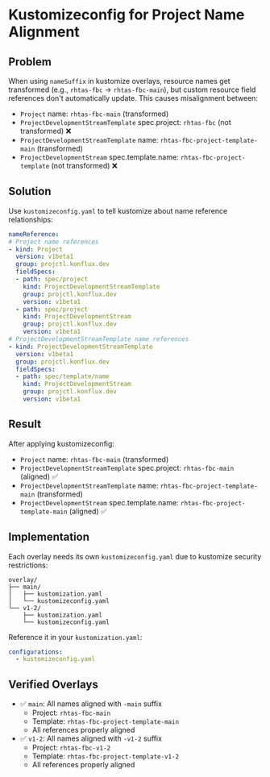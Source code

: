 # Kustomizeconfig for Project Name Alignment

## Problem
When using `nameSuffix` in kustomize overlays, resource names get transformed (e.g., `rhtas-fbc` → `rhtas-fbc-main`), but custom resource field references don't automatically update. This causes misalignment between:

- `Project` name: `rhtas-fbc-main` (transformed)
- `ProjectDevelopmentStreamTemplate` spec.project: `rhtas-fbc` (not transformed) ❌
- `ProjectDevelopmentStreamTemplate` name: `rhtas-fbc-project-template-main` (transformed)  
- `ProjectDevelopmentStream` spec.template.name: `rhtas-fbc-project-template` (not transformed) ❌

## Solution
Use `kustomizeconfig.yaml` to tell kustomize about name reference relationships:

```yaml
nameReference:
# Project name references
- kind: Project
  version: v1beta1
  group: projctl.konflux.dev
  fieldSpecs:
  - path: spec/project
    kind: ProjectDevelopmentStreamTemplate
    group: projctl.konflux.dev
    version: v1beta1
  - path: spec/project
    kind: ProjectDevelopmentStream
    group: projctl.konflux.dev
    version: v1beta1
# ProjectDevelopmentStreamTemplate name references  
- kind: ProjectDevelopmentStreamTemplate
  version: v1beta1
  group: projctl.konflux.dev
  fieldSpecs:
  - path: spec/template/name
    kind: ProjectDevelopmentStream
    group: projctl.konflux.dev
    version: v1beta1
```

## Result
After applying kustomizeconfig:
- `Project` name: `rhtas-fbc-main` (transformed)
- `ProjectDevelopmentStreamTemplate` spec.project: `rhtas-fbc-main` (aligned) ✅
- `ProjectDevelopmentStreamTemplate` name: `rhtas-fbc-project-template-main` (transformed)
- `ProjectDevelopmentStream` spec.template.name: `rhtas-fbc-project-template-main` (aligned) ✅

## Implementation
Each overlay needs its own `kustomizeconfig.yaml` due to kustomize security restrictions:

```
overlay/
├── main/
│   ├── kustomization.yaml
│   └── kustomizeconfig.yaml
└── v1-2/
    ├── kustomization.yaml
    └── kustomizeconfig.yaml
```

Reference it in your `kustomization.yaml`:
```yaml
configurations:
  - kustomizeconfig.yaml
```

## Verified Overlays
- ✅ `main`: All names aligned with `-main` suffix
  - Project: `rhtas-fbc-main`
  - Template: `rhtas-fbc-project-template-main`
  - All references properly aligned
- ✅ `v1-2`: All names aligned with `-v1-2` suffix  
  - Project: `rhtas-fbc-v1-2`
  - Template: `rhtas-fbc-project-template-v1-2`
  - All references properly aligned
